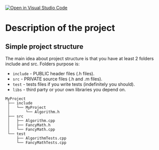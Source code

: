 [![Open in Visual Studio Code](https://classroom.github.com/assets/open-in-vscode-718a45dd9cf7e7f842a935f5ebbe5719a5e09af4491e668f4dbf3b35d5cca122.svg)](https://classroom.github.com/online_ide?assignment_repo_id=12897131&assignment_repo_type=AssignmentRepo)
# Description of the project

## Simple project structure
The main idea about project structure is that you have at least 2 folders include and src. Folders purpose is:

- `include` - PUBLIC header files (.h files).
- `src` - PRIVATE source files (.h and .m files).
- `test` - tests files if you write tests (indefinitely you should).
- `libs` - third party or your own libraries you depend on.

```
MyProject
 ├── include
 │   └── MyProject
 │       └── Algorithm.h
 ├── src
 │   ├── Algorithm.cpp
 │   ├── FancyMath.h
 │   └── FancyMath.cpp
 └── test
     ├── AlgorithmTests.cpp
     └── FancyMathTests.cpp
```
